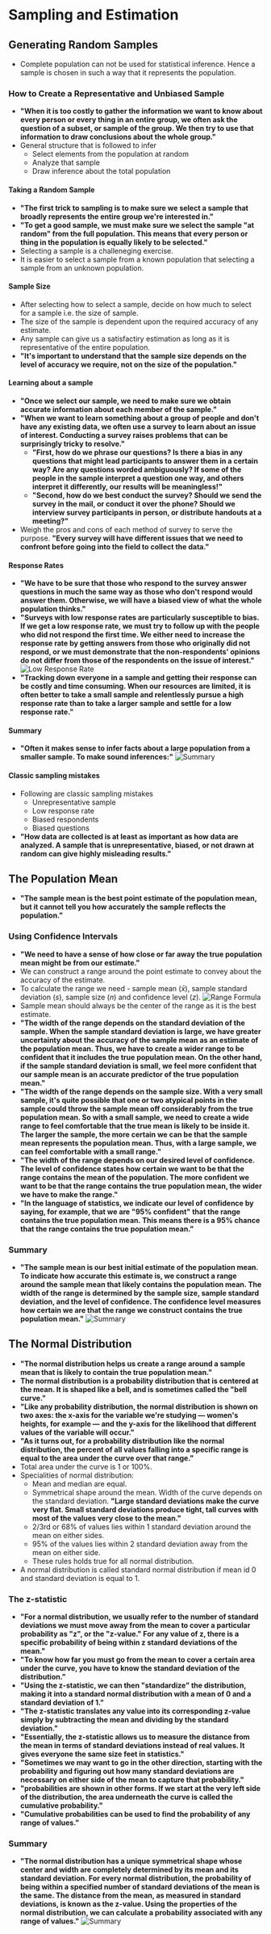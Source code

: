 # Sampling and Estimation

## Generating Random Samples

- Complete population can not be used for statistical inference. Hence a sample is chosen in such a way that it represents the population.

### How to Create a Representative and Unbiased Sample

- **"When it is too costly to gather the information we want to know about every person or every thing in an entire group, we often ask the question of a subset, or sample of the group. We then try to use that information to draw conclusions about the whole group."**
- General structure that is followed to infer
  - Select elements from the population at random
  - Analyze that sample
  - Draw inference about the total population

#### Taking a Random Sample

- **"The first trick to sampling is to make sure we select a sample that broadly represents the entire group we're interested in."**
- **"To get a good sample, we must make sure we select the sample "at random" from the full population. This means that every person or thing in the population is equally likely to be selected."**
- Selecting a sample is a challeneging exercise.
- It is easier to select a sample from a known population that selecting a sample from an unknown population.

#### Sample Size

- After selecting how to select a sample, decide on how much to select for a sample i.e. the size of sample.
- The size of the sample is dependent upon the required accuracy of any estimate.
- Any sample can give us a satisfactiry estimation as long as it is representative of the entire population.
- **"It's important to understand that the sample size depends on the level of accuracy we require, not on the size of the population."**

#### Learning about a sample

- **"Once we select our sample, we need to make sure we obtain accurate information about each member of the sample."**
- **"When we want to learn something about a group of people and don't have any existing data, we often use a survey to learn about an issue of interest. Conducting a survey raises problems that can be surprisingly tricky to resolve."**
  - **"First, how do we phrase our questions? Is there a bias in any questions that might lead participants to answer them in a certain way? Are any questions worded ambiguously? If some of the people in the sample interpret a question one way, and others interpret it differently, our results will be meaningless!"**
  - **"Second, how do we best conduct the survey? Should we send the survey in the mail, or conduct it over the phone? Should we interview survey participants in person, or distribute handouts at a meeting?"**
- Weigh the pros and cons of each method of survey to serve the purpose. **"Every survey will have different issues that we need to confront before going into the field to collect the data."**

#### Response Rates

- **"We have to be sure that those who respond to the survey answer questions in much the same way as those who don't respond would answer them. Otherwise, we will have a biased view of what the whole population thinks."**
- **"Surveys with low response rates are particularly susceptible to bias. If we get a low response rate, we must try to follow up with the people who did not respond the first time. We either need to increase the response rate by getting answers from those who originally did not respond, or we must demonstrate that the non-respondents' opinions do not differ from those of the respondents on the issue of interest."**
![Low Response Rate](./response_rates.png)
- **"Tracking down everyone in a sample and getting their response can be costly and time consuming. When our resources are limited, it is often better to take a small sample and relentlessly pursue a high response rate than to take a larger sample and settle for a low response rate."**

#### Summary

- **"Often it makes sense to infer facts about a large population from a smaller sample. To make sound inferences:"**
![Summary](./summary_sample.png)

#### Classic sampling mistakes

- Following are classic sampling mistakes
  - Unrepresentative sample
  - Low response rate
  - Biased respondents
  - Biased questions
- **"How data are collected is at least as important as how data are analyzed. A sample that is unrepresentative, biased, or not drawn at random can give highly misleading results."**

## The Population Mean

- **"The sample mean is the best point estimate of the population mean, but it cannot tell you how accurately the sample reflects the population."**

### Using Confidence Intervals

- **"We need to have a sense of how close or far away the true population mean might be from our estimate."**
- We can construct a range around the point estimate to convey about the accuracy of the estimate.
- To calculate the range we need - sample mean ($\bar{x}$), sample standard deviation ($s$), sample size ($n$) and confidence level ($z$).
![Range Formula](./range_formula.png)
- Sample mean should always be the center of the range as it is the best estimate.
- **"The width of the range depends on the standard deviation of the sample. When the sample standard deviation is large, we have greater uncertainty about the accuracy of the sample mean as an estimate of the population mean. Thus, we have to create a wider range to be confident that it includes the true population mean. On the other hand, if the sample standard deviation is small, we feel more confident that our sample mean is an accurate predictor of the true population mean."**
- **"The width of the range depends on the sample size. With a very small sample, it's quite possible that one or two atypical points in the sample could throw the sample mean off considerably from the true population mean. So with a small sample, we need to create a wide range to feel comfortable that the true mean is likely to be inside it. The larger the sample, the more certain we can be that the sample mean represents the population mean. Thus, with a large sample, we can feel comfortable with a small range."**
- **"The width of the range depends on our desired level of confidence. The level of confidence states how certain we want to be that the range contains the mean of the population. The more confident we want to be that the range contains the true population mean, the wider we have to make the range."**
- **"In the language of statistics, we indicate our level of confidence by saying, for example, that we are "95% confident" that the range contains the true population mean. This means there is a 95% chance that the range contains the true population mean."**

### Summary

- **"The sample mean is our best initial estimate of the population mean. To indicate how accurate this estimate is, we construct a range around the sample mean that likely contains the population mean. The width of the range is determined by the sample size, sample standard deviation, and the level of confidence. The confidence level measures how certain we are that the range we construct contains the true population mean."**
![Summary](./summary_range.png)

## The Normal Distribution

- **"The normal distribution helps us create a range around a sample mean that is likely to contain the true population mean."**
- **The normal distribution is a probability distribution that is centered at the mean. It is shaped like a bell, and is sometimes called the "bell curve."**
- **"Like any probability distribution, the normal distribution is shown on two axes: the x-axis for the variable we're studying — women's heights, for example — and the y-axis for the likelihood that different values of the variable will occur."**
- **"As it turns out, for a probability distribution like the normal distribution, the percent of all values falling into a specific range is equal to the area under the curve over that range."**
- Total area under the curve is 1 or 100%.
- Specialities of normal distribution: 
  - Mean and median are equal.
  - Symmetrical shape around the mean. Width of the curve depends on the standard deviation. **"Large standard deviations make the curve very flat. Small standard deviations produce tight, tall curves with most of the values very close to the mean."**
  - 2/3rd or 68% of values lies within 1 standard deviation around the mean on either sides.
  - 95% of the values lies within 2 standard deviation away from the mean on either side.
  - These rules holds true for all normal distribution.
- A normal distribution is called standard normal distribution if mean id 0 and standard deviation is equal to 1.

### The z-statistic

- **"For a normal distribution, we usually refer to the number of standard deviations we must move away from the mean to cover a particular probability as "z", or the "z-value." For any value of z, there is a specific probability of being within z standard deviations of the mean."**
- **"To know how far you must go from the mean to cover a certain area under the curve, you have to know the standard deviation of the distribution."**
- **"Using the z-statistic, we can then "standardize" the distribution, making it into a standard normal distribution with a mean of 0 and a standard deviation of 1."**
- **"The z-statistic translates any value into its corresponding z-value simply by subtracting the mean and dividing by the standard deviation."**
- **"Essentially, the z-statistic allows us to measure the distance from the mean in terms of standard deviations instead of real values. It gives everyone the same size feet in statistics."**
- **"Sometimes we may want to go in the other direction, starting with the probability and figuring out how many standard deviations are necessary on either side of the mean to capture that probability."**
- **"probabilities are shown in other forms. If we start at the very left side of the distribution, the area underneath the curve is called the cumulative probability."**
- **"Cumulative probabilities can be used to find the probability of any range of values."**

### Summary

- **"The normal distribution has a unique symmetrical shape whose center and width are completely determined by its mean and its standard deviation. For every normal distribution, the probability of being within a specified number of standard deviations of the mean is the same. The distance from the mean, as measured in standard deviations, is known as the z-value. Using the properties of the normal distribution, we can calculate a probability associated with any range of values."**
![Summary](./summary_normal_dist.png)


